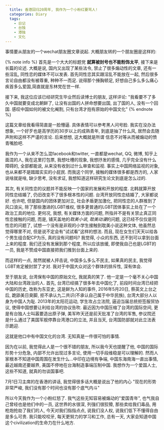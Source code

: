 ```yaml
---
  title: 香港回归20周年, 我作为一个小粉红要骂人!
  categories: Diary
  tags:
    - 日记
    - 台独
    - 港独
    - 文化
---
```


事情要从朋友的一个wechat朋友圈文章说起. 大概朋友转的一个朋友圈是这样的:

{% note info %}
首先是一个大大的标题党 **就算被封号也不能粉饰太平**, 接下来是长篇的论述. 大概是说, 国内又出现了某些法令, 禁止了很多煽动性的文章, 还有一些淫乱, 同性恋的媒体不可以发表. 首先同性恋其实跟淫乱不能放在一起, 然后很多言论自由都没有被尊重, 种种不一而足. 说得那个捶胸顿足, 好想自己多么多么痛心疾首多么爱国,简直就是东林党在世一样.

接下来, 我这位应该已经研究生毕业然后读博士的朋友, 这样评论: "我看要不了多久中国就要变成北朝鲜了, 让没有出国的人拼命想要出国, 出了国的人, 没有一个回国. 感叹中国如何的被文化阉割, 只有台湾才抱有原始的中国文化"
{% endnote %}

这篇文章给我看得简直是一脸懵逼. 具体表情可以参考黑人问号脸. 我实在没办法想象, 一个好歹也是高学历的30岁以上的成熟青年, 到底是抽了什么风, 居然会去随声附和这样不严谨的言论. 后来想想, 这大概就是所谓 信息不对等从而被煽动的愤青嘴脸吧.

我作为一个从来不怎么混facebook和twitter, 一直都是wechat, QQ, 微博, 知乎上面混的人, 我在这里打包票, 我想吐槽的现象, 我想抒发的感情, 几乎完全没有什么障碍的, 全部都能说, 从来没有收到过什么审查和监视. 事实上中国网络监视的对象, 也从来都不是踏踏实实的小屁民. 而我这个同学, 接触的媒体很多都是西方的, 人家说啥就是啥, 缺少思考, 没有求证, 我想知道这样研究生论文到底是怎么过的.

其次, 有关同性恋的议题并不能反映一个国家的发展和开放的程度. 北韩就算开放同性恋结婚了, 仍旧改变不了很多根本性的问题. 台湾开放同性恋结婚了, 大家都说好. 也许吧, 但是国内的团体更加对立, 社会矛盾更加激化, 把同性恋的人群推到了风口浪尖, 除了那些激进的LGBT维权, 很多更普通的LGBT团体事实上处在了一个政治工具的地位. 更何况, 我想, 有关媒体方面的问题, 所指并不是有关禁止真正同性恋接触的问题, 而是, 铺天盖地的*耽美小说*, *耽美动漫*的问题, 这已经不仅仅是同性恋的问题了, 试想一个没有是非观的小学生接触到耽美小说这种文体, 他虽然总觉得哪里不对, 但是说不定会有"试试看"这样的想法. 而且, 现在女生们天天以给各个男生组合配CP为乐, 真的没有问题吗? 我觉得, 小众的东西, 还不到可以拿到台面上来的程度. 我们还没有发展到那个程度, 所以应该放缓, 即使我自己也是LGBT的一员, 我是不赞成中国直接把我们推到台面上来的.

而这样的一点, 居然就被人抨击说, 中国多么多么不民主, 如果真的民主, 我觉得LGBT肯定被封禁了才对. 我对于中国大众对这个群体的排斥性, 深有体会.

至于朋友说, 台湾保有中国的原始文化, 我就真的笑了. 他一定是一个毫不关心中国大陆和台湾政治的人. 首先, 台湾已经搞了很多年去中国化了, 前段时间台湾已经把中国的历史, 改称为东亚史, 这是鲜为人知的事件, 2016年5月20日, 蔡英文上台之后, 跪舔美日臭脚, 拒不承认九二共识(不承认自己属于中华民族), 台湾大部分人以身为中国人为耻. 2013年的太阳花运动, 学生攻占立法院, 逼迫当届总统拒签服贸协议, 使得中国想要让利给台湾的协议告吹. 最近因为中国压缩了台湾的国际空间, 更是有台独人士叫嚣要造出原子弹, 美军昨天还是前天批准了台湾的军售, 参议院还是什么通过了美国军舰停靠台湾港口的立法, 并且当天, 台湾国防部就对此立法表示跪迎.

这就是他口中有中国文化的台湾. 无知真是一件很可怕的事情.

因为在以前, 我觉得此人是一个很不错的朋友, 所以我今天也提醒了他, 中国的国际形势十分危急, 内部不允许出现过多言论, 使用一切手段维稳是可以理解的. 然而人家根本不知道中国周围在发生什么...中印在边境有争端, 中国东海南海一直出事情, 最近越南还要越界, 美国不停地在台海制造事端压制中国. 我想作为一个爱国人士, 这些不知道, 就真的勿谈国事吧.

7月1日习主席的在香港的讲话, 我觉得很多话大概是说出了他的内心 "现在的形势非常严峻, 我们没有那个时间也没有那个底气内斗"

所以今天我作为一个小粉红怒了. 我气这些无知容易被煽动的"爱国青年", 也气我自己曾经也是他们中的一员, 这世界的水很深, 列强们很狡猾, 那些卖给我们毒品, 用枪炮抢劫了我们的人, 今天对我们指指点点, 说我们没人权, 说我们低下不懂得自由是多么可贵. 我只能咬咬牙, 每天更努力的学习和工作, 总有一天, 大家会知道中国这个civilization的生命力在什么地方. 
